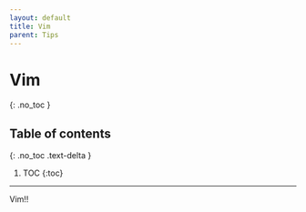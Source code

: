 ```yaml
---
layout: default
title: Vim
parent: Tips
---
```


# Vim
{: .no_toc }

## Table of contents
{: .no_toc .text-delta }

1. TOC
{:toc}

---

Vim!!